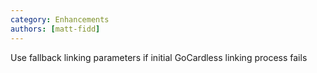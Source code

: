 ```yaml
---
category: Enhancements
authors: [matt-fidd]
---
```


Use fallback linking parameters if initial GoCardless linking process fails
